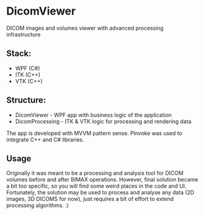 # DicomViewer
DICOM images and volumes viewer with advanced processing infrastructure

## Stack:
- WPF (C#)
- ITK (C++)
- VTK (C++)

## Structure:
- DicomViewer - WPF app with business logic of the application
- DicomProcessing - ITK & VTK logic for processing and rendering data

The app is developed with MVVM pattern sense. PInvoke was used to integrate C++ and C# libraries.

## Usage
Originally it was meant to be a processing and analysis tool for DICOM volumes before and after BIMAX operations.
However, final solution became a bit too specific, so you will find some weird places in the code and UI.
Fortunately, the solution may be used to process and analyse any data (2D images, 3D DICOMS for now), just requires a bit of effort to extend processing algorithms. :)
